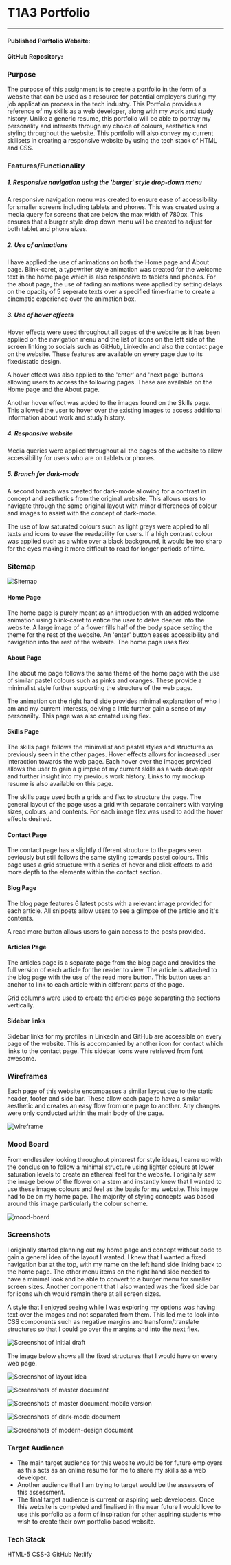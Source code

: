 # T1A3 Portfolio
_______

#### Published Porftolio Website:

#### GitHub Repository:

### Purpose 

The purpose of this assignment is to create a portfolio in the form of a website that can be used as a resource for potential employers during my job application process in the tech industry. This Portfolio provides a reference of my skills as a web developer, along with my work and study history. Unlike a generic resume, this portfolio will be able to portray my personality and interests through my choice of colours, aesthetics and styling throughout the website. This portfolio will also convey my current skillsets in creating a responsive website by using the tech stack of HTML and CSS. 

### Features/Functionality
##### 1. Responsive navigation using the 'burger' style drop-down menu
A responsive navigation menu was created to ensure ease of accessibility for smaller screens including tablets and phones. This was created using a media query for screens that are below the max width of 780px. This ensures that a burger style drop down menu will be created to adjust for both tablet and phone sizes. 
##### 2. Use of animations
I have applied the use of animations on both the Home page and About page. Blink-caret, a typewriter style animation was created for the welcome text in the home page which is also responsive to tablets and phones. 
For the about page, the use of fading animations were applied by setting delays on the opacity of 5 seperate texts over a specified time-frame to create a cinematic experience over the animation box. 
##### 3. Use of hover effects 
Hover effects were used throughout all pages of the website as it has been applied on the navigation menu and the list of icons on the left side of the screen linking to socials such as GitHub, LinkedIn and also the contact page on the website. These features are available on every page due to its fixed/static design.

A hover effect was also applied to the 'enter' and 'next page' buttons allowing users to access the following pages. These are available on the Home page and the About page. 

Another hover effect was added to the images found on the Skills page. This allowed the user to hover over the existing images to access additional information about work and study history. 

##### 4. Responsive website 
Media queries were applied throughout all the pages of the website to allow accessibility for users who are on tablets or phones. 

##### 5. Branch for dark-mode 
A second branch was created for dark-mode allowing for a contrast in concept and aesthetics from the original website. This allows users to navigate through the same original layout with minor differences of colour and images to assist with the concept of dark-mode.

The use of low saturated colours such as light greys were applied to all texts and icons to ease the readability for users. If a high contrast colour was applied such as a white over a black background, it would be too sharp for the eyes making it more difficult to read for longer periods of time. 

### Sitemap
![Sitemap](/docs/ReadMe-docs/sitemap.png)

#### Home Page
The home page is purely meant as an introduction with an added welcome animation using blink-caret to entice the user to delve deeper into the website. A large image of a flower fills half of the body space setting the theme for the rest of the website. An 'enter' button eases accessibility and navigation into the rest of the website. The home page uses flex. 

#### About Page
The about me page follows the same theme of the home page with the use of similar pastel colours such as pinks and oranges. These provide a minimalist style further supporting the structure of the web page. 

The animation on the right hand side provides minimal explanation of who I am and my current interests, delving a little further gain a sense of my personailty. This page was also created using flex. 

#### Skills Page 

The skills page follows the minimalist and pastel styles and structures as previously seen in the other pages. Hover effects allows for increased user interaction towards the web page. Each hover over the images provided allows the user to gain a glimpse of my current skills as a web developer and further insight into my previous work history. 
Links to my mockup resume is also available on this page. 

The skills page used both a grids and flex to structure the page. The general layout of the page uses a grid with separate containers with varying sizes, colours, and contents. For each image flex was used to add the hover effects desired.

#### Contact Page

The contact page has a slightly different structure to the pages seen peviously but still follows the same styling towards pastel colours. This page uses a grid structure with a series of hover and click effects to add more depth to the elements within the contact section. 

#### Blog Page

The blog page features 6 latest posts with a relevant image provided for each article. All snippets allow users to see a glimpse of the article and it's contents. 

A read more button allows users to gain access to the posts provided. 

#### Articles Page 
The articles page is a separate page from the blog page and provides the full version of each article for the reader to view. The article is attached to the blog page with the use of the read more button. This button uses an anchor to link to each article within different parts of the page. 

Grid columns were used to create the articles page separating the sections vertically. 

#### Sidebar links

Sidebar links for my profiles in LinkedIn and GitHub are accessible on every page of the website. This is accompanied by another icon for contact which links to the contact page. This sidebar icons were retrieved from font awesome. 

### Wireframes
Each page of this website encompasses a similar layout due to the static header, footer and side bar. These allow each page to have a similar aesthetic and creates an easy flow from one page to another. Any changes were only conducted within the main body of the page. 

![wireframe](/docs/ReadMe-docs/wireframe.png)

### Mood Board

From endlessley looking throughout pinterest for style ideas, I came up with the conclusion to follow a minimal structure using lighter colours at lower saturation levels to create an ethereal feel for the website. I originally saw the image below of the flower on a stem and instantly knew that I wanted to use these images colours and feel as the basis for my website. This image had to be on my home page. The majority of styling concepts was based around this image particularly the colour scheme. 

![mood-board](/docs/ReadMe-docs/moodboard.png)

### Screenshots

I originally started planning out my home page and concept without code to gain a general idea of the layout I wanted. I knew that I wanted a fixed navigation bar at the top, with my name on the left hand side linking back to the home page. The other menu items on the right hand side needed to have a minimal look and be able to convert to a burger menu for smaller screen sizes. Another component that I also wanted was the fixed side bar for icons which would remain there at all screen sizes. 

A style that I enjoyed seeing while I was exploring my options was having text over the images and not separated from them. This led me to look into CSS components such as negative margins and transform/translate structures so that I could go over the margins and into the next flex. 

![Screenshot of initial draft](/docs/screenshots/initial.png)

The image below shows all the fixed structures that I would have on every web page. 

![Screenshot of layout idea](/docs/screenshots/original-layout-idea.png)


![Screenshots of master document](/docs/screenshots/pc-final-group.png)

![Screenshots of master document mobile version](/docs/screenshots/mobile-final-group.png)

![Screenshots of dark-mode document](/docs/screenshots/pc-dark-mode.png)

![Screenshots of modern-design document](/docs/screenshots/pc-modern-design.png)

### Target Audience
- The main target audience for this website would be for future employers as this acts as an online resume for me to share my skills as a web developer. 
- Another audience that I am trying to target would be the assessors of this assessment. 
- The final target audience is current or aspiring web developers. Once this website is completed and finalised in the near future I would love to use this porfolio as a form of inspiration for other aspiring students who wish to create their own portfolio based website.

### Tech Stack
HTML-5
CSS-3
GitHub
Netlify
